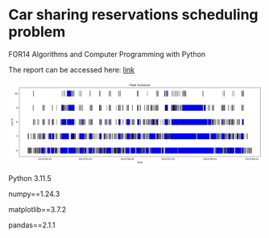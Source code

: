 # Car sharing reservations scheduling problem
FOR14 Algorithms and Computer Programming with Python

The report can be accessed here: [link](https://filefora.no/dokumenter/detaljer/for14-to-ars-erfaring-som-proff-softwareutvikler-perfekt-a-besvarelse)

![result](result.png)

Python 3.11.5

numpy==1.24.3

matplotlib==3.7.2 

pandas==2.1.1 
